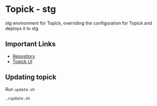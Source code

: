# Topick - stg

stg environment for Topick, overriding the configuration for Topick and deploys it to stg

## Important Links

- [Repository](https://github.com/ExoKomodo/topick-stg)
- [Topick UI](https://stg.topick.fyi)

## Updating topick

Run `update.sh`

```shell
./update.sh
```

